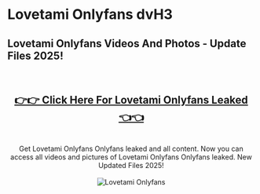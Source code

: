 # Lovetami Onlyfans dvH3

<h2>Lovetami Onlyfans Videos And Photos - Update Files 2025!</h2>
<br>
<div align="center">
<h2><a href="https://213.232.235.80/live/video.php?q=lovetami-onlyfans" rel="nofollow">👉👉 Click Here For Lovetami Onlyfans Leaked 👈👈</a></h2>

<br>
Get Lovetami Onlyfans Onlyfans leaked and all content. Now you can access all videos and pictures of Lovetami Onlyfans Onlyfans leaked. New Updated Files 2025!
<br>
<br>
<a href="https://213.232.235.80/live/video.php?q=lovetami-onlyfans" rel="nofollow" data-target="animated-image.originalLink"><img src="https://i.imgur.com/dJHk4Zq.gif" alt="Lovetami Onlyfans" style="max-width: 100%; display: inline-block;" data-target="animated-image.originalImage"></a>
</div>
<br>